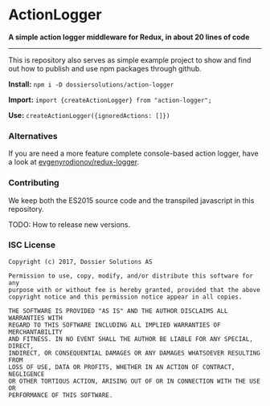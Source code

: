 # ActionLogger

**A simple action logger middleware for Redux, in about 20 lines of code**

---

This is repository also serves as simple example project to show and find out how to publish and use npm packages through github.

**Install:** `npm i -D dossiersolutions/action-logger`

**Import:** `import {createActionLogger} from "action-logger";`

**Use:** `createActionLogger({ignoredActions: []})`

### Alternatives

If you are need a more feature complete console-based action logger, have a look at [evgenyrodionov/redux-logger](https://github.com/evgenyrodionov/redux-logger).

### Contributing

We keep both the ES2015 source code and the transpiled javascript in this repository.

TODO: How to release new versions.

### ISC License

    Copyright (c) 2017, Dossier Solutions AS

    Permission to use, copy, modify, and/or distribute this software for any
    purpose with or without fee is hereby granted, provided that the above
    copyright notice and this permission notice appear in all copies.

    THE SOFTWARE IS PROVIDED "AS IS" AND THE AUTHOR DISCLAIMS ALL WARRANTIES WITH
    REGARD TO THIS SOFTWARE INCLUDING ALL IMPLIED WARRANTIES OF MERCHANTABILITY
    AND FITNESS. IN NO EVENT SHALL THE AUTHOR BE LIABLE FOR ANY SPECIAL, DIRECT,
    INDIRECT, OR CONSEQUENTIAL DAMAGES OR ANY DAMAGES WHATSOEVER RESULTING FROM
    LOSS OF USE, DATA OR PROFITS, WHETHER IN AN ACTION OF CONTRACT, NEGLIGENCE
    OR OTHER TORTIOUS ACTION, ARISING OUT OF OR IN CONNECTION WITH THE USE OR
    PERFORMANCE OF THIS SOFTWARE.
